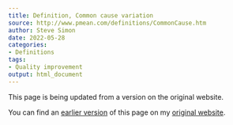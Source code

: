```yaml
---
title: Definition, Common cause variation
source: http://www.pmean.com/definitions/CommonCause.htm
author: Steve Simon
date: 2022-05-28
categories:
- Definitions
tags:
- Quality improvement
output: html_document
---
```


This page is being updated from a version on the original website.

<!---More--->


You can find an [earlier version][sim1] of this page on my [original website][sim2].

[sim1]: http://www.pmean.com/definitions/CommonCause.htm
[sim2]: http://www.pmean.com/original_site.html
